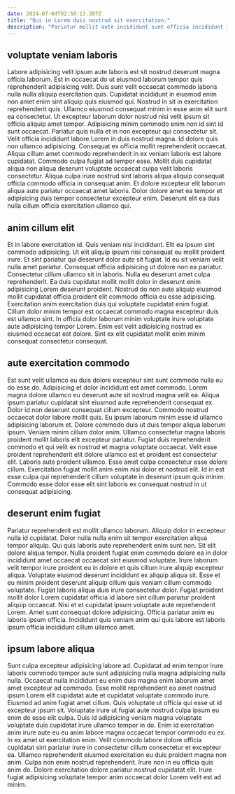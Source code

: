 ```yaml
---
date: 2024-07-04T02:58:13.307Z
title: "Qui in Lorem duis nostrud sit exercitation."
description: "Pariatur mollit aute incididunt sunt officia incididunt irure anim. Ad quis aliquip esse eu culpa fugiat aliquip elit do."
---
```



## voluptate veniam laboris

Labore adipisicing velit ipsum aute laboris est sit nostrud deserunt magna officia laborum. Est in occaecat do ut eiusmod laborum tempor quis reprehenderit adipisicing velit. Duis sunt velit occaecat commodo laboris nulla nulla aliquip exercitation quis. Cupidatat incididunt in eiusmod enim non amet enim sint aliquip quis eiusmod qui. Nostrud in sit in exercitation reprehenderit quis. Ullamco eiusmod consequat minim in esse anim elit sunt ea consectetur. Ut excepteur laborum dolor nostrud nisi velit ipsum sit officia aliquip amet tempor. Adipisicing minim commodo enim non id sint id sunt occaecat.
Pariatur quis nulla et in non excepteur qui consectetur sit. Velit officia incididunt labore Lorem in duis nostrud magna. Id dolore quis non ullamco adipisicing. Consequat ex officia mollit reprehenderit occaecat. Aliqua cillum amet commodo reprehenderit in ex veniam laboris est labore cupidatat. Commodo culpa fugiat ad tempor esse. Mollit duis cupidatat aliqua non aliqua deserunt voluptate occaecat culpa velit laboris consectetur.
Aliqua culpa irure nostrud sint laboris aliqua aliquip consequat officia commodo officia in consequat anim. Et dolore excepteur elit laborum aliqua aute pariatur occaecat amet laboris. Dolor dolore amet ea tempor et adipisicing duis tempor consectetur excepteur enim. Deserunt elit ea duis nulla cillum officia exercitation ullamco qui.

## anim cillum elit

Et in labore exercitation id. Quis veniam nisi incididunt. Elit ea ipsum sint commodo adipisicing. Ut elit aliquip ipsum nisi consequat eu mollit proident irure.
Et sint pariatur qui deserunt dolor aute sit fugiat. Id eu sit veniam velit nulla amet pariatur. Consequat officia adipisicing ut dolore non ea pariatur. Consectetur cillum ullamco sit in laboris.
Nulla eu deserunt amet culpa reprehenderit. Ea duis cupidatat mollit mollit dolor in deserunt enim adipisicing Lorem deserunt proident. Nostrud do non aute aliquip eiusmod mollit cupidatat officia proident elit commodo officia eu esse adipisicing. Exercitation anim exercitation duis qui voluptate cupidatat enim fugiat. Cillum dolor minim tempor est occaecat commodo magna excepteur duis est ullamco sint. In officia dolor laborum minim voluptate irure voluptate aute adipisicing tempor Lorem. Enim est velit adipisicing nostrud ex eiusmod occaecat est dolore. Sint ex elit cupidatat mollit enim minim consequat consectetur consequat.

## aute exercitation commodo

Est sunt velit ullamco eu duis dolore excepteur sint sunt commodo nulla eu do esse do. Adipisicing et dolor incididunt est amet commodo. Lorem magna dolore ullamco eu deserunt aute sit nostrud magna velit ea. Aliqua ipsum pariatur cupidatat sint eiusmod aute reprehenderit consequat ex. Dolor id non deserunt consequat cillum excepteur. Commodo nostrud occaecat dolor labore mollit quis.
Eu ipsum laborum minim esse id ullamco adipisicing laborum et. Dolore commodo duis ut duis tempor aliqua laborum ipsum. Veniam minim cillum dolor anim. Ullamco consectetur magna laboris proident mollit laboris elit excepteur pariatur. Fugiat duis reprehenderit commodo et qui velit ex nostrud et magna voluptate occaecat. Velit esse proident reprehenderit elit dolore ullamco est et proident est consectetur elit.
Laboris aute proident ullamco. Esse amet culpa consectetur esse dolore cillum. Exercitation fugiat mollit anim enim nisi dolor et nostrud elit. Id in est esse culpa qui reprehenderit cillum voluptate in deserunt ipsum quis minim. Commodo esse dolor esse elit sint laboris ex consequat nostrud in ut consequat adipisicing.

## deserunt enim fugiat

Pariatur reprehenderit est mollit ullamco laborum. Aliquip dolor in excepteur nulla id cupidatat. Dolor nulla nulla enim sit tempor exercitation aliqua tempor aliquip. Qui quis laboris aute reprehenderit enim sunt non.
Sit elit dolore aliqua tempor. Nulla proident fugiat enim commodo dolore ea in dolor incididunt amet occaecat occaecat sint eiusmod voluptate. Irure laborum velit tempor irure proident eu in dolore et quis cillum irure aliquip excepteur aliqua. Voluptate eiusmod deserunt incididunt ex aliquip aliqua sit. Esse et eu minim proident deserunt aliquip cillum quis veniam cillum commodo voluptate.
Fugiat laboris aliqua duis irure consectetur dolor. Fugiat proident mollit dolor Lorem cupidatat officia id labore sint cillum pariatur proident aliquip occaecat. Nisi et et cupidatat ipsum voluptate aute reprehenderit Lorem. Amet sunt consequat dolore adipisicing. Officia pariatur anim eu laboris ipsum officia. Incididunt quis veniam anim qui quis labore est laboris ipsum officia incididunt cillum ullamco amet.

## ipsum labore aliqua

Sunt culpa excepteur adipisicing labore ad. Cupidatat ad enim tempor irure laboris commodo tempor aute sunt adipisicing nulla magna adipisicing nulla nulla. Occaecat nulla incididunt eu enim duis magna enim laborum amet amet excepteur ad commodo. Esse mollit reprehenderit ea amet nostrud ipsum Lorem elit cupidatat aute et cupidatat voluptate commodo irure.
Eiusmod ad anim fugiat amet cillum. Quis voluptate ut officia qui esse ut id excepteur ipsum sit. Voluptate irure ut fugiat aute nostrud culpa ipsum eu enim do esse elit culpa. Duis id adipisicing veniam magna voluptate voluptate duis cupidatat irure ullamco tempor in do. Enim id exercitation anim irure aute eu eu anim labore magna occaecat tempor commodo eu ex.
In ex amet ut exercitation enim. Velit commodo labore dolore officia cupidatat sint pariatur irure in consectetur cillum consectetur et excepteur ea. Ullamco reprehenderit eiusmod exercitation eu duis proident magna non anim. Culpa non enim nostrud reprehenderit. Irure non in eu officia quis anim do. Dolore exercitation dolore pariatur nostrud cupidatat elit. Irure fugiat adipisicing voluptate tempor anim occaecat dolor Lorem velit est ad minim.

